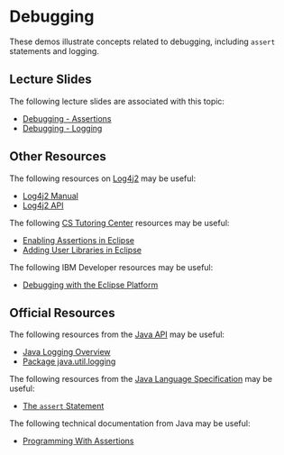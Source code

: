Debugging
=================================================

These demos illustrate concepts related to debugging, including `assert` statements and logging.

## Lecture Slides ##

The following lecture slides are associated with this topic:

- [Debugging - Assertions](https://drive.google.com/open?id=0BxYofk0iB_upbWRtbVd6bVVRZ0k)
- [Debugging - Logging](https://drive.google.com/open?id=0BxYofk0iB_upZnc3LTYyOHlsbmM)

## Other Resources ##

The following resources on [Log4j2](https://logging.apache.org/log4j/2.x/) may be useful:

- [Log4j2 Manual](https://logging.apache.org/log4j/2.x/manual/api.html)
- [Log4j2 API](https://logging.apache.org/log4j/2.x/log4j-api/apidocs/index.html) 

The following [CS Tutoring Center](http://tutoringcenter.cs.usfca.edu/resources/) resources may be useful:

- [Enabling Assertions in Eclipse](http://tutoringcenter.cs.usfca.edu/resources/enabling-assertions-in-eclipse.html)
- [Adding User Libraries in Eclipse](http://tutoringcenter.cs.usfca.edu/resources/adding-user-libraries-in-eclipse.html)

The following IBM Developer resources may be useful:

- [Debugging with the Eclipse Platform](https://www.ibm.com/developerworks/library/os-ecbug/)

## Official Resources ##

The following resources from the [Java API](https://docs.oracle.com/en/java/javase/12/docs/api/) may be useful:

- [Java Logging Overview](https://docs.oracle.com/en/java/javase/13/core/java-logging-overview.html)
- [Package java.util.logging](https://docs.oracle.com/en/java/javase/13/docs/api/java.logging/java/util/logging/package-summary.html)

The following resources from the [Java Language Specification](https://docs.oracle.com/javase/specs/jls/se13/html/index.html) may be useful:

- [The `assert` Statement](https://docs.oracle.com/javase/specs/jls/se13/html/jls-14.html#jls-14.10)

The following technical documentation from Java may be useful:

- [Programming With Assertions](http://docs.oracle.com/javase/8/docs/technotes/guides/language/assert.html)
